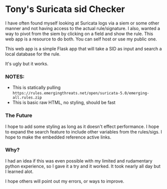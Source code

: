 # Tony's Suricata sid Checker

I have often found myself looking at Suricata logs via a siem or some other manner and not having access to the actual rule/signature. I also, wanted a way to pivot from the siem by clicking on a field and show the rule. This web app is a resource to do both. You can self host or use my public one.

This web app is a simple Flask app that will take a SID as input and search a local database for the rule.

It's ugly but it works.

### NOTES:
- This is statically pulling `https://rules.emergingthreats.net/open/suricata-5.0/emerging-all.rules.zip`
- This is basic raw HTML, no styling, should be fast

### The Future
I hope to add some styling as long as it doesn't effect performance.
I hope to expand the search feature to include other variables from the rules/sigs.
I hope to make the embedded reference active links.

### Why?
I had an idea if this was even possible with my limited and rudamentary python experience, so I gave it a try and it worked. It took nearly all day but I learned alot.

I hope others will point out my errors, or ways to improve.

